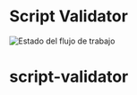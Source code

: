 # Script Validator

![Estado del flujo de trabajo](https://github.com/fcojvrmn/script-validator/actions/workflows/validate.yml/badge.svg)
# script-validator
